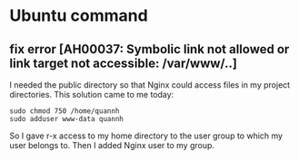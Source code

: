 # Ubuntu command

## fix error [AH00037: Symbolic link not allowed or link target not accessible: /var/www/..]

I needed the public directory so that Nginx could access files in my project directories. This solution came to me today:

```
sudo chmod 750 /home/quannh
sudo adduser www-data quannh
```

So I gave r-x access to my home directory to the user group to which my user belongs to. Then I added Nginx user to my group.